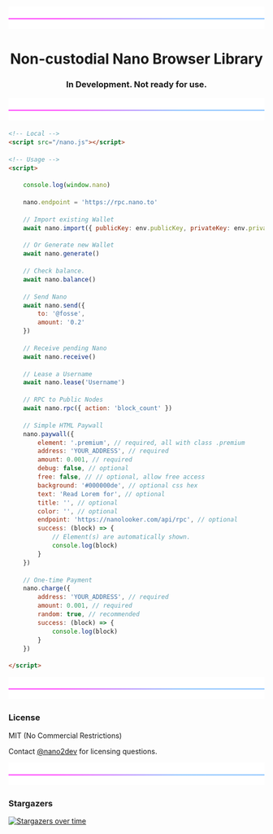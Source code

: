 ![line](https://github.com/fwd/n2/raw/master/.github/line.png)

<h1 align="center">Non-custodial Nano Browser Library</h1>

<h3 align="center">In Development. Not ready for use.</h3>

![line](https://github.com/fwd/n2/raw/master/.github/line.png)

```html
<!-- Local -->
<script src="/nano.js"></script>

<!-- Usage -->
<script>

    console.log(window.nano)

    nano.endpoint = 'https://rpc.nano.to'

    // Import existing Wallet
    await nano.import({ publicKey: env.publicKey, privateKey: env.privateKey })

    // Or Generate new Wallet
    await nano.generate()
    
    // Check balance.
    await nano.balance()

    // Send Nano
    await nano.send({
        to: '@fosse',
        amount: '0.2'
    }) 

    // Receive pending Nano
    await nano.receive()  

    // Lease a Username
    await nano.lease('Username')  

    // RPC to Public Nodes
    await nano.rpc({ action: 'block_count' }) 

    // Simple HTML Paywall
    nano.paywall({ 
        element: '.premium', // required, all with class .premium
        address: 'YOUR_ADDRESS', // required
        amount: 0.001, // required
        debug: false, // optional
        free: false, // // optional, allow free access
        background: '#000000de', // optional css hex
        text: 'Read Lorem for', // optional
        title: '', // optional
        color: '', // optional
        endpoint: 'https://nanolooker.com/api/rpc', // optional
        success: (block) => {
            // Element(s) are automatically shown.
            console.log(block)
        }
    })

    // One-time Payment
    nano.charge({ 
        address: 'YOUR_ADDRESS', // required
        amount: 0.001, // required
        random: true, // recommended
        success: (block) => {
            console.log(block)
        }
    })
    
</script>
```

![line](https://github.com/fwd/n2/raw/master/.github/line.png)

### License

MIT (No Commercial Restrictions)

Contact [@nano2dev](mailto:support@nano.to) for licensing questions.

![line](https://github.com/fwd/n2/raw/master/.github/line.png)

### Stargazers

[![Stargazers over time](https://starchart.cc/fwd/nano-js.svg)](https://github.com/fwd/nano-js)
